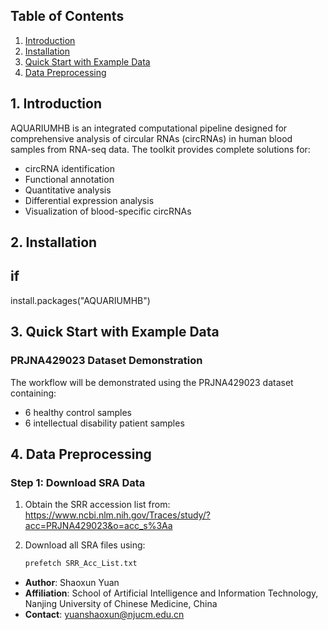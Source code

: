 

## Table of Contents

1. [Introduction](#1-introduction)  
2. [Installation](#2-installation)  
3. [Quick Start with Example Data](#3-quick-start-with-example-data)  
4. [Data Preprocessing](#4-data-preprocessing)  

## 1. Introduction

AQUARIUMHB is an integrated computational pipeline designed for comprehensive analysis of circular RNAs (circRNAs) in human blood samples from RNA-seq data. The toolkit provides complete solutions for:  

- circRNA identification  
- Functional annotation  
- Quantitative analysis  
- Differential expression analysis  
- Visualization of blood-specific circRNAs  

## 2. Installation

## if

install.packages("AQUARIUMHB") 

## 3. Quick Start with Example Data

### PRJNA429023 Dataset Demonstration

The workflow will be demonstrated using the PRJNA429023 dataset containing:  

- 6 healthy control samples  
- 6 intellectual disability patient samples  

## 4. Data Preprocessing

### Step 1: Download SRA Data

1. Obtain the SRR accession list from:  
   https://www.ncbi.nlm.nih.gov/Traces/study/?acc=PRJNA429023&o=acc_s%3Aa  

2. Download all SRA files using:  
   
   ```bash
   prefetch SRR_Acc_List.txt
   ```
* **Author**: Shaoxun Yuan  
* **Affiliation**: School of Artificial Intelligence and Information Technology, Nanjing University of Chinese Medicine, China  
* **Contact**: [yuanshaoxun@njucm.edu.cn](mailto:yuanshaoxun@njucm.edu.cn)  
